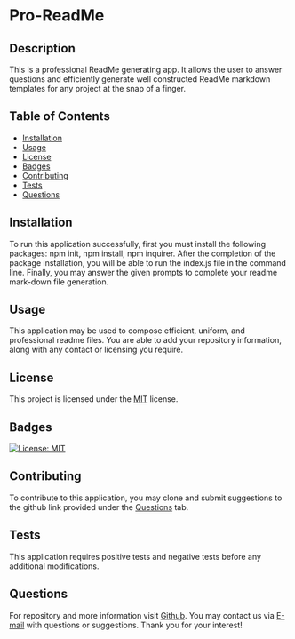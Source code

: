 # Pro-ReadMe

## Description

This is a professional ReadMe generating app. It allows the user to answer questions and efficiently generate well constructed ReadMe markdown templates for any project at the snap of a finger.

## Table of Contents    
* [Installation](#installation)
* [Usage](#usage)
* [License](#license)
* [Badges](#badges)
* [Contributing](#contributing)
* [Tests](#tests)
* [Questions](#questions)  

## Installation
To run this application successfully, first you must install the following packages: npm init, npm install, npm inquirer. After the completion of the package installation, you will be able to run the index.js file in the command line. Finally, you may answer the given prompts to complete your readme mark-down file generation.

## Usage 
This application may be used to compose efficient, uniform, and professional readme files. You are able to add your repository information, along with any contact or licensing you require.
      
## License
This project is licensed under the [MIT](https://opensource.org/licenses/MIT) license.
      
## Badges
[![License: MIT](https://img.shields.io/badge/License-MIT-yellow.svg)](https://opensource.org/licenses/MIT)

## Contributing
To contribute to this application, you may clone and submit suggestions to the github link provided under the [Questions](#questions) tab.

## Tests
This application requires positive tests and negative tests before any additional modifications.

## Questions
For repository and more information visit [Github](http://www.github.com/lisbethmachado). You may contact us via [E-mail](mailto:lisbeth.webdev@gmail.com) with questions or suggestions. Thank you for your interest!
